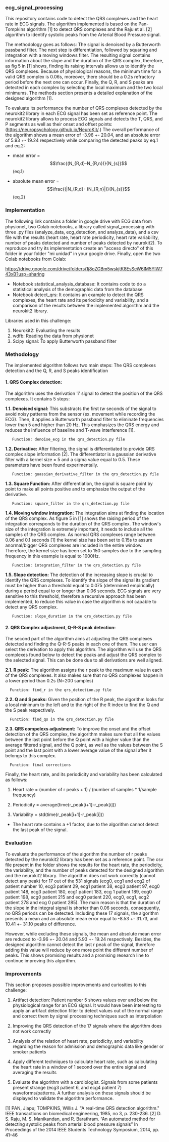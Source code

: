 ### ecg_signal_processing

This repository contains code to detect the QRS complexes and the heart rate in ECG signals. The algorithm implemented is based on the Pan-Tompkins algorithm [1] to detect QRS complexes and the Raju et al. [2] algorithm to identify systolic peaks from the Arterial Blood Pressure signal. 

The methodology goes as follows: The signal is denoised by a Butterworth passband filter. The next step is differentiation, followed by squaring and integration with a moving windows filter. The resulting signal contains information about the slope and the duration of the QRS complex, therefore, as fig 5 in [1] shows, finding its raising intervals allows us to identify the QRS complexes. Because of physiological reasons, the minimum time for a valid QRS complex is 0.06s, moreover, there should be a 0.2s refractory period before the next one can occur. Finally, the Q, R, and S peaks are detected in each complex by selecting the local maximum and the two local minimums. The methods section presents a detailed explanation of the designed algorithm [1]. 

To evaluate its performance the number of QRS complexes detected by the neurokit2 library in each ECG signal has been set as reference point. The neurokit2 library allows to process ECG signals and detects the T, QRS, and P segments as well as their onset and offset points: (https://neuropsychology.github.io/NeuroKit/.) The overall performance of the algorithm shows a mean error of -3.96 +- 20.04, and an absolute error of 5.93 +- 19.24 respectively while comparing the detected peaks by eq.1 and eq.2: 

* mean error = $$\frac{(N_{R,d}-N_{R,n})}{N_{s}}$$ (eq.1)

* absolute mean error = $$\frac{(|N_{R,d}- (N_{R,n}|)}{N_{s}}$$  (eq.2)

### Implementation
The following link contains a folder in google drive with ECG data from physionet, two Colab notebooks, a library called signal_processing with three .py files (analyze_data, ecg_detection, and analyze_data), and a csv file with the results (heart rate, heart rate periodicity, heart rate variability, number of peaks detected and number of peaks detected by neurokit2). To reproduce and try its implementation create an "acceso directo" of this folder in your folder "mi unidad" in your google drive. Finally, open the two Colab notebooks from Colab:

https://drive.google.com/drive/folders/1j8oZGBm5wskjtK8EsSeW6IM5YlW743xB?usp=sharing

* Notebook statistical_analysis_database: It contains code to do a statistical analysis of the demographic data from the database
* Notebook detect_qrs: It contains an example to detect the QRS complexes, the heart rate and its periodicity and variability, and a comparison of the results between the implemented algorithm and the neurokit2 library. 

Libraries used in this challenge:
1. Neurokit2: Evaluating the results
2. wdfb: Reading the data from physionet
3. Scipy signal: To apply Butterworth passband filter

### Methodology
The implemented algorithm follows two main steps: The QRS complexes detection and the Q, R, and S peaks identification

#### **1. QRS Complex detection:** 

The algorithm uses the derivation 'i' signal to detect the position of the QRS complexes. It contains 5 steps:

  **1.1. Denoised signal:** This substracts the first *tw* seconds of the signal to avoid noisy patterns from the sensor (ex. movement while recording the ECG). Then, it applies a Butterworth passband filter to eliminate frequencies lower than 5 and higher than 20 Hz. This emphasizes the QRS energy and reduces the influence of baseline and T-wave interference [1]. 
       
       Function: denoise_ecg in the qrs_detection.py file 
  
  **1.2. Derivative:** After filtering, the signal is differentiated to provide QRS complex slope information [2]. The differentiator is a gaussian derivative filter with a kernel size = 5 and a sigma value equal to 0.5. These parameters have been found experimentally. 
       
       Function: guassian_derivative_filter in the qrs_detection.py file
 
 **1.3.  Square Function:** After differentiation, the signal is square point by point to make all points positive and to emphasize the output of the derivative.
       
       Function: square_filter in the qrs_detection.py file
 
 **1.4.  Moving window integration:** The integration aims at finding the location of the QRS complex. As figure 5 in [1] shows the raising period of the integration corresponds to the duration of the QRS complex. The window's size of the integration is extremely important, it needs to include all the samples of the QRS complex. As normal QRS complexes range between 0.06 and 0.1 seconds [1] the kernel size has been set to 0.15s to assure anormal/bigger QRS complexes are included in the entire window. Therefore, the kernel size has been set to 150 samples due to the sampling frequency in this example is equal to 1000Hz.  
 
       Function: integration_filter in the qrs_detection.py file
       
  **1.5. Slope detection:** The detection of the increasing slope is crucial to identify the QRS complexes. To identify the slope of the signal its gradient must be higher than a threshold equal to 0.075 (determined empirically) during a period equal to or longer than 0.06 seconds. ECG signals are very sensitive to this threshold, therefore a recursive approach has been implemented, to reduce this value in case the algorithm is not capable to detect any QRS complex. 
       
       Function: slope_duration in the qrs_detection.py file
       
#### **2. QRS Complex adjustment, Q-R-S peak detection:** 

The second part of the algorithm aims at adjusting the QRS complexes detected and finding the Q-R-S peaks in each one of them. The user can select the derivation to apply this algorithm. The algorithm will use the QRS complexes found below to detect the peaks and adjust the QRS complex to the selected signal. This can be done due to all derivations are well aligned.

  **2.1. R peak:** The algorithm assigns the r peak to the maximum value in each of the QRS complexes. It also makes sure that no QRS complexes happen in a lower period than 0.2s (N=200 samples)
      
      Function: find_r in the qrs_detection.py file
      
  **2.2. Q and S peaks:** Given the position of the R peak, the algorithm looks for a local minimum to the left and to the right of the R index to find the Q and the S peak respectively. 
      
      Function: find_qs in the qrs_detection.py file
  
  **2.3. QRS compelexs adjustment:** To improve the onset and the offset detection of the QRS complex, the algorithm makes sure that all the values between the last point before the Q point with a higher value than the average filtered signal, and the Q point, as well as the values between the S point and the last point with a lower average value of the signal after it belongs to this complex. 
      
      Function: final corrections
      
      
 Finally, the heart rate, and its periodicity and variability has been calculated as follows: 
 
1. Heart rate = (number of r peaks + 1) / (number of samples * 1/sample frequency)
     
2. Periodicity = average(time(r_peak[i+1]-r_peak[i]))
     
3. Variability = std(time(r_peak[i+1]-r_peak[i]))
     
 * The heart rate contains a +1 factor, due to the algorithm cannot detect the last peak of the signal. 
 

### Evaluation 
To evaluate the performance of the algorithm the number of r peaks detected by the neurokit2 library has been set as a reference point. The csv file present in the folder shows the results for the heart rate, the periodicity, the variability, and the number of peaks detected for the designed algorithm and the neurokit2 library. The algorithm does not work correctly (cannot detect any peak) for 17 out of the 531 signals (ecg0, ecg1 and ecg2 of patient number 10, ecg3 patient 29, ecg1 patient 38, ecg3 patient 97, ecg0 patient 148, ecg3 patient 180, ecg1 patient 183, ecg 1 patient 189, ecg0 patient 198, ecg0 patient 215 and ecg0 patient 220, ecg0, ecg1, ecg2 patient 278 and ecg 0 patient 285). The main reason is that the duration of the slope in the integral signal is shorter than 0.06 seconds, consequently, no QRS periods can be detected. Including these 17 signals, the algorithm presents a mean and an absolute mean error equal to -8.53 +- 31.73, and 10.41 +- 31.10 peaks of difference.

However, while excluding these signals, the mean and absolute mean error are reduced to -3.96 +- 20.04 and 5.93 +- 19.24 respectively. Besides, the designed algorithm cannot detect the last r peak of the signal, therefore adding this value will reduce by one more point the different number of peaks. This shows promising results and a promising research line to continue improving this algorithm.

### Improvements
This section proposes possible improvements and curiosities to this challenge:

1. Artifact detection: Patient number 5 shows values over and below the physiological range for an ECG signal. It would have been interesting to apply an artifact detection filter to detect values out of the normal range and correct them by signal processing techniques such as interpolation

2. Improving the QRS detection of the 17 signals where the algorithm does not work correctly

3. Analysis of the relation of heart rate, periodicity, and variability regarding the reason for admission and demographic data like gender or smoker patients

4. Apply different techniques to calculate heart rate, such as calculating the heart rate in a window of 1 second over the entire signal and averaging the results

5. Evaluate the algorithm with a cardiologist. Signals from some patients present strange (ecg3 patient 6, and ecg4 patient 7) waveforms/patterns. A further analysis on these signals should be displayed to validate the algorithm performance. 




[1] PAN, Jiapu; TOMPKINS, Willis J. "A real-time QRS detection algorithm." IEEE transactions on biomedical engineering, 1985, no 3, p. 230-236.
[2] D. S. Raju, M. S. Manikandan, and R. Barathram. “An automated method for detecting systolic peaks from arterial blood pressure signals” In Proceedings of the 2014 IEEE Students Technology Symposium, 2014, pp. 41–46

